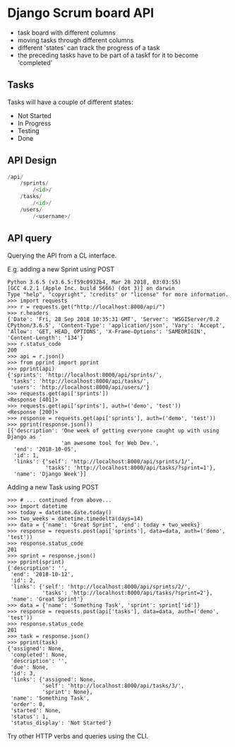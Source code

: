 # Django Scrum board API

* task board with different columns
* moving tasks through different columns
* different 'states' can track the progress of a task
* the preceding tasks have to be part of a taskf for it to become 'completed'

## Tasks
Tasks will have a couple of different states:

* Not Started
* In Progress
* Testing
* Done

## API Design

```py
/api/
    /sprints/
        /<id>/
    /tasks/
        /<id>/
    /users/
        /<username>/
```

## API query

Querying the API from a CL interface.

E.g. adding a new Sprint using POST

```
Python 3.6.5 (v3.6.5:f59c0932b4, Mar 28 2018, 03:03:55)
[GCC 4.2.1 (Apple Inc. build 5666) (dot 3)] on darwin
Type "help", "copyright", "credits" or "license" for more information.
>>> import requests
>>> r = requests.get("http://localhost:8000/api/")
>>> r.headers
{'Date': 'Fri, 28 Sep 2018 10:35:31 GMT', 'Server': 'WSGIServer/0.2 CPython/3.6.5', 'Content-Type': 'application/json', 'Vary': 'Accept', 'Allow': 'GET, HEAD, OPTIONS', 'X-Frame-Options': 'SAMEORIGIN', 'Content-Length': '134'}
>>> r.status_code
200
>>> api = r.json()
>>> from pprint import pprint
>>> pprint(api)
{'sprints': 'http://localhost:8000/api/sprints/',
 'tasks': 'http://localhost:8000/api/tasks/',
 'users': 'http://localhost:8000/api/users/'}
>>> requests.get(api['sprints'])
<Response [401]>
>>> requests.get(api['sprints'], auth=('demo', 'test'))
<Response [200]>
>>> response = requests.get(api['sprints'], auth=('demo', 'test'))
>>> pprint(response.json())
[{'description': 'One week of getting everyone caught up with using Django as '
                 'an awesome tool for Web Dev.',
  'end': '2018-10-05',
  'id': 1,
  'links': {'self': 'http://localhost:8000/api/sprints/1/',
            'tasks': 'http://localhost:8000/api/tasks/?sprint=1'},
  'name': 'Django Week'}]
```

Adding a new Task using POST
```
>>> # ... continued from above...
>>> import datetime
>>> today = datetime.date.today()
>>> two_weeks = datetime.timedelta(days=14)
>>> data = {'name': 'Great Sprint', 'end': today + two_weeks}
>>> response = requests.post(api['sprints'], data=data, auth=('demo', 'test'))
>>> response.status_code
201
>>> sprint = response.json()
>>> pprint(sprint)
{'description': '',
 'end': '2018-10-12',
 'id': 2,
 'links': {'self': 'http://localhost:8000/api/sprints/2/',
           'tasks': 'http://localhost:8000/api/tasks/?sprint=2'},
 'name': 'Great Sprint'}
>>> data = {'name': 'Something Task', 'sprint': sprint['id']}
>>> response = requests.post(api['tasks'], data=data, auth=('demo', 'test'))
>>> response.status_code
201
>>> task = response.json()
>>> pprint(task)
{'assigned': None,
 'completed': None,
 'description': '',
 'due': None,
 'id': 3,
 'links': {'assigned': None,
           'self': 'http://localhost:8000/api/tasks/3/',
           'sprint': None},
 'name': 'Something Task',
 'order': 0,
 'started': None,
 'status': 1,
 'status_display': 'Not Started'}
 ```

 Try other HTTP verbs and queries using the CLI.

